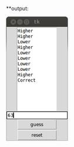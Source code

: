 **output:

![guessTheNumber](https://github.com/alwasa0b/school/blob/master/introToPython/miniProject2/guessNumber.png)

